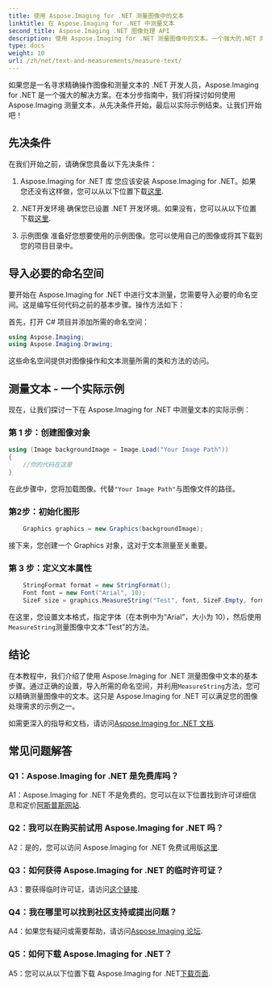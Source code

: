 ```yaml
---
title: 使用 Aspose.Imaging for .NET 测量图像中的文本
linktitle: 在 Aspose.Imaging for .NET 中测量文本
second_title: Aspose.Imaging .NET 图像处理 API
description: 使用 Aspose.Imaging for .NET 测量图像中的文本。一个强大的.NET 库。精确高效的文本测量。
type: docs
weight: 10
url: /zh/net/text-and-measurements/measure-text/
---
```

如果您是一名寻求精确操作图像和测量文本的 .NET 开发人员，Aspose.Imaging for .NET 是一个强大的解决方案。在本分步指南中，我们将探讨如何使用 Aspose.Imaging 测量文本，从先决条件开始，最后以实际示例结束。让我们开始吧！

## 先决条件

在我们开始之前，请确保您具备以下先决条件：

1. Aspose.Imaging for .NET 库
您应该安装 Aspose.Imaging for .NET。如果您还没有这样做，您可以从以下位置下载[这里](https://releases.aspose.com/imaging/net/).

2. .NET开发环境
确保您已设置 .NET 开发环境。如果没有，您可以从以下位置下载[这里](https://dotnet.microsoft.com/download).

3. 示例图像
准备好您想要使用的示例图像。您可以使用自己的图像或将其下载到您的项目目录中。

## 导入必要的命名空间

要开始在 Aspose.Imaging for .NET 中进行文本测量，您需要导入必要的命名空间。这是编写任何代码之前的基本步骤。操作方法如下：

首先，打开 C# 项目并添加所需的命名空间：

```csharp
using Aspose.Imaging;
using Aspose.Imaging.Drawing;
```

这些命名空间提供对图像操作和文本测量所需的类和方法的访问。

## 测量文本 - 一个实际示例

现在，让我们探讨一下在 Aspose.Imaging for .NET 中测量文本的实际示例：

### 第 1 步：创建图像对象

```csharp
using (Image backgroundImage = Image.Load("Your Image Path"))
{
    //你的代码在这里
}
```

在此步骤中，您将加载图像。代替`"Your Image Path"`与图像文件的路径。

### 第2步：初始化图形

```csharp
    Graphics graphics = new Graphics(backgroundImage);
```

接下来，您创建一个 Graphics 对象，这对于文本测量至关重要。

### 第 3 步：定义文本属性

```csharp
    StringFormat format = new StringFormat();
    Font font = new Font("Arial", 10);
    SizeF size = graphics.MeasureString("Test", font, SizeF.Empty, format);
```

在这里，您设置文本格式，指定字体（在本例中为“Arial”，大小为 10），然后使用`MeasureString`测量图像中文本“Test”的方法。

## 结论

在本教程中，我们介绍了使用 Aspose.Imaging for .NET 测量图像中文本的基本步骤。通过正确的设置，导入所需的命名空间，并利用`MeasureString`方法，您可以精确测量图像中的文本。这只是 Aspose.Imaging for .NET 可以满足您的图像处理需求的示例之一。

如需更深入的指导和文档，请访问[Aspose.Imaging for .NET 文档](https://reference.aspose.com/imaging/net/).

## 常见问题解答

### Q1：Aspose.Imaging for .NET 是免费库吗？

A1：Aspose.Imaging for .NET 不是免费的。您可以在以下位置找到许可详细信息和定价[阿斯普斯网站](https://purchase.aspose.com/buy).

### Q2：我可以在购买前试用 Aspose.Imaging for .NET 吗？

A2：是的，您可以访问 Aspose.Imaging for .NET 免费试用版[这里](https://releases.aspose.com/). 

### Q3：如何获得 Aspose.Imaging for .NET 的临时许可证？

 A3：要获得临时许可证，请访问[这个链接](https://purchase.aspose.com/temporary-license/).

### Q4：我在哪里可以找到社区支持或提出问题？

 A4：如果您有疑问或需要帮助，请访问[Aspose.Imaging 论坛](https://forum.aspose.com/).

### Q5：如何下载 Aspose.Imaging for .NET？

 A5：您可以从以下位置下载 Aspose.Imaging for .NET[下载页面](https://releases.aspose.com/imaging/net/).